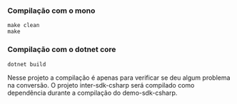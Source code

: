 ### Compilação com o mono
```
make clean
make
```

### Compilação com o dotnet core
```
dotnet build
```

Nesse projeto a compilação é apenas para verificar se deu algum problema na conversão. O projeto inter-sdk-csharp será compilado como dependência durante a compilação do demo-sdk-csharp.

